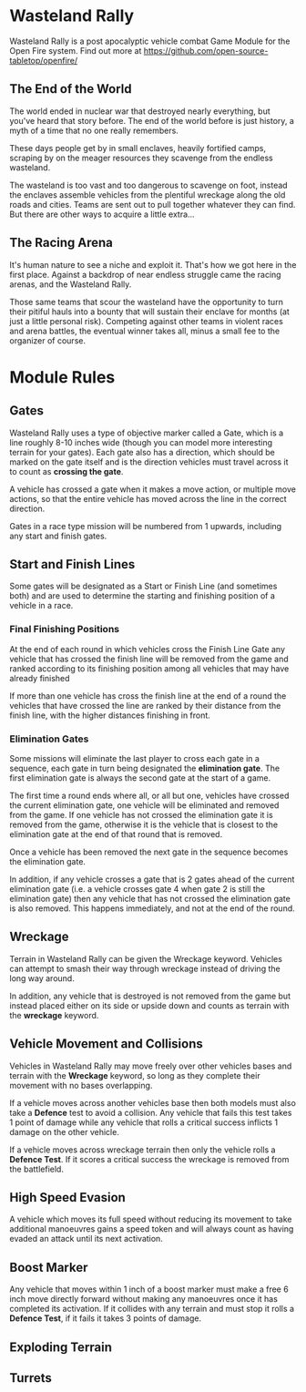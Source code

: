 # Wasteland Rally

Wasteland Rally is a post apocalyptic vehicle combat Game Module for the Open Fire system. Find out more at https://github.com/open-source-tabletop/openfire/

## The End of the World

The world ended in nuclear war that destroyed nearly everything, but you've heard that story before. The end of the world before is just history, a myth of a time that no one really remembers.

These days people get by in small enclaves, heavily fortified camps, scraping by on the meager resources they scavenge from the endless wasteland.

The wasteland is too vast and too dangerous to scavenge on foot, instead the enclaves assemble vehicles from the plentiful wreckage along the old roads and cities. Teams are sent out to pull together whatever they can find. But there are other ways to acquire a little extra...

## The Racing Arena

It's human nature to see a niche and exploit it. That's how we got here in the first place. Against a backdrop of near endless struggle came the racing arenas, and the Wasteland Rally.

Those same teams that scour the wasteland have the opportunity to turn their pitiful hauls into a bounty that will sustain their enclave for months (at just a little personal risk). Competing against other teams in violent races and arena battles, the eventual winner takes all, minus a small fee to the organizer of course.

# Module Rules

## Gates

Wasteland Rally uses a type of objective marker called a Gate, which is a line roughly 8-10 inches wide (though you can model more interesting terrain for your gates). Each gate also has a direction, which should be marked on the gate itself and is the direction vehicles must travel across it to count as **crossing the gate**.

A vehicle has crossed a gate when it makes a move action, or multiple move actions, so that the entire vehicle has moved across the line in the correct direction.

Gates in a race type mission will be numbered from 1 upwards, including any start and finish gates.

## Start and Finish Lines

Some gates will be designated as a Start or Finish Line (and sometimes both) and are used to determine the starting and finishing position of a vehicle in a race.

### Final Finishing Positions

At the end of each round in which vehicles cross the Finish Line Gate any vehicle that has crossed the finish line will be removed from the game and ranked according to its finishing position among all vehicles that may have already finished

If more than one vehicle has cross the finish line at the end of a round the vehicles that have crossed the line are ranked by their distance from the finish line, with the higher distances finishing in front.

### Elimination Gates

Some missions will eliminate the last player to cross each gate in a sequence, each gate in turn being designated the **elimination gate**. The first elimination gate is always the second gate at the start of a game.

The first time a round ends where all, or all but one, vehicles have crossed the current elimination gate, one vehicle will be eliminated and removed from the game. If one vehicle has not crossed the elimination gate it is removed from the game, otherwise it is the vehicle that is closest to the elimination gate at the end of that round that is removed.

Once a vehicle has been removed the next gate in the sequence becomes the elimination gate.

In addition, if any vehicle crosses a gate that is 2 gates ahead of the current elimination gate (i.e. a vehicle crosses gate 4 when gate 2 is still the elimination gate) then any vehicle that has not crossed the elimination gate is also removed. This happens immediately, and not at the end of the round.

## Wreckage

Terrain in Wasteland Rally can be given the Wreckage keyword. Vehicles can attempt to smash their way through wreckage instead of driving the long way around.

In addition, any vehicle that is destroyed is not removed from the game but instead placed either on its side or upside down and counts as terrain with the **wreckage** keyword.

## Vehicle Movement and Collisions

Vehicles in Wasteland Rally may move freely over other vehicles bases and terrain with the **Wreckage** keyword, so long as they complete their movement with no bases overlapping. 

If a vehicle moves across another vehicles base then both models must also take a **Defence** test to avoid a collision. Any vehicle that fails this test takes 1 point of damage while any vehicle that rolls a critical success inflicts 1 damage on the other vehicle.

If a vehicle moves across wreckage terrain then only the vehicle rolls a **Defence Test**. If it scores a critical success the wreckage is removed from the battlefield.

## High Speed Evasion

A vehicle which moves its full speed without reducing its movement to take additional manoeuvres gains a speed token and will always count as having evaded an attack until its next activation.

## Boost Marker

Any vehicle that moves within 1 inch of a boost marker must make a free 6 inch move directly forward without making any manoeuvres once it has completed its activation. If it collides with any terrain and must stop it rolls a **Defence Test**, if it fails it takes 3 points of damage.

## Exploding Terrain

## Turrets